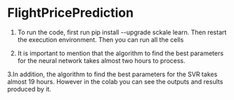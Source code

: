# FlightPricePrediction

1. To run the code, first run pip install --upgrade sckale learn. Then restart the execution environment. Then you can run all the cells

2. It is important to mention that the algorithm to find the best parameters for the neural network takes almost two hours to process.

3.In addition, the algorithm to find the best parameters for the SVR takes almost 19 hours. However in the colab you can see the outputs and results produced by it.
